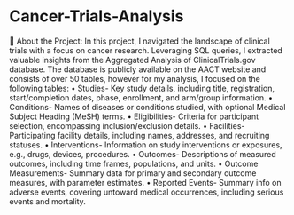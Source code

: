 # Cancer-Trials-Analysis
🚀 About the Project:
In this project, I navigated the landscape of clinical trials with a focus on cancer research. Leveraging SQL queries, I extracted valuable insights from the Aggregated Analysis of ClinicalTrials.gov database.
The database is publicly available on the AACT website and consists of over 50 tables, however for my analysis, I focused on the following tables:
• Studies- Key study details, including title, registration, start/completion dates, phase, enrollment, and arm/group information.
• Conditions- Names of diseases or conditions studied, with optional Medical Subject Heading (MeSH) terms.
• Eligibilities- Criteria for participant selection, encompassing inclusion/exclusion details.
• Facilities- Participating facility details, including names, addresses, and recruiting statuses.
• Interventions- Information on study interventions or exposures, e.g., drugs, devices, procedures.
• Outcomes- Descriptions of measured outcomes, including time frames, populations, and units.
• Outcome Measurements- Summary data for primary and secondary outcome measures, with parameter estimates.
• Reported Events- Summary info on adverse events, covering untoward medical occurrences, including serious events and mortality.
